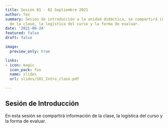 ```yaml
---
title: Sesión 01 - 02 Septiembre 2021
author: Tex
summary: Sesión de introducción a la unidad didáctica, se compartirá información 
  de la clase, la logística del curso y la forma de evaluar.
date: '2021-08-24'
featured: false
draft: false

image:
  preview_only: true

links:
- icon: magic
  icon_pack: fas
  name: slides
  url: slides/S01_Intro_clase.pdf

---
```


## Sesión de Introducción 
En esta sesión se compartirá información de la clase, la logística del curso y 
la forma de evaluar.


&nbsp;

&nbsp;
